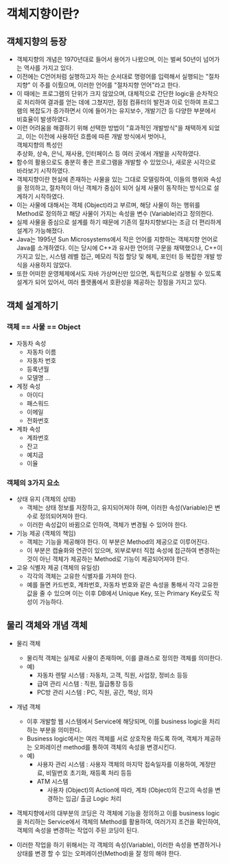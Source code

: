 # 객체지향이란?
## 객체지향의 등장
- 객체지향의 개념은 1970년대로 들어서 용어가 나왔으며, 이는 벌써 50년이 넘어가는 역사를 가지고 있다.
- 이전에는 C언어처럼 실행하고자 하는 순서대로 명령어를 입력해서 실행되는 "절차 지향" 이 주를 이뤘으며, 이러한 언어를 "절차지향 언어"라고 한다.
- 이 때에는 프로그램의 단위가 크지 않았으며, 대체적으로 간단한 logic을 순차적으로 처리하여 결과를 얻는 데에 그쳤지만, 점점 컴퓨터의 발전과 이로 인하여 프로그램의 복잡도가 증가하면서 이에 들어가는 유지보수, 개발기간 등 다양한 부분에서 비효율이 발생하였다.
- 이런 어려움을 해결하기 위해 선택한 방법이 "효과적인 개발방식"을 채택하게 되었고, 이는 이전에 사용하던 흐름에 따른 개발 방식에서 벗어나,<br>
객체지향의 특성인<br>
추상화, 상속, 은닉, 재사용, 인터페이스 등 여러 곳에서 개발을 시작하였다.
- 함수의 활용으로도 충분히 좋은 프로그램을 개발할 수 있었으나, 새로운 시각으로 바라보기 시작하였다.
- 객체지향이란 현실에 존재하는 사물을 있는 그대로 모델링하여, 이들의 행위와 속성을 정의하고, 절차적이 아닌 객체가 중심이 되어 실제 사물이 동작하는 방식으로 설계하기 시작하였다.
- 이는 사물에 대해서는 객체 (Object)라고 부르며, 해당 사물이 하는 행위를 Method로 정의하고 해당 사물이 가지는 속성을 변수 (Variable)라고 정의한다.
- 실제 사물을 중심으로 설계를 하기 때문에 기존의 절차지향보다는 조금 더 편리하게 설계가 가능해졌다.
- Java는 1995년 Sun Microsystems에서 작은 언어를 지향하는 객체지향 언어로 Java를 소개하였다. 이는 당시에 C++과 유사한 언어의 구문을 채택했으나, C++이 가지고 있는, 시스템 레벨 접근, 메모리 직접 할당 및 해제, 포인터 등 복잡한 개발 방식을 사용하지 않았다.
- 또한 어떠한 운영체제에서도 자바 가상머신만 있으면, 독립적으로 실행될 수 있도록 설계가 되어 있어서, 여러 플랫폼에서 호환성을 제공하는 장점을 가지고 있다.

## 객체 설계하기
### 객체 == 사물 == Object
- 자동차 속성
	- 자동차 이름
	- 자동차 번호
	- 등록년월
	- 모델명 ...
- 계정 속성
	- 아이디
	- 패스워드
	- 이메일
	- 전화번호
- 계좌 속성
	- 계좌번호
	- 잔고
	- 예치금
	- 이율

### 객체의 3가지 요소
- 상태 유지 (객체의 상태)
	- 객체는 상태 정보를 저장하고, 유지되어져야 하며, 이러한 속성(Variable)은 변수로 정의되어져야 한다.
	- 이러한 속성값이 바뀜으로 인하여, 객체가 변경될 수 있어야 한다.
- 기능 제공 (객체의 책임)
	- 객체는 기능을 제공해야 한다. 이 부분은 Method의 제공으로 이루어진다.
	- 이 부분은 캡슐화와 연관이 있으며, 외부로부터 직접 속성에 접근하여 변경하는 것이 아닌 객체가 제공하는 Method로 기능이 제공되어져야 한다.
- 고유 식별자 제공 (객체의 유일성)
	- 각각의 객체는 고유한 식별자를 가져야 한다.
	- 예를 들면 카드번호, 계좌번호, 자동차 번호와 같은 속성을 통해서 각각 고유한 값을 줄 수 있으며 이는 이후 DB에서 Unique Key, 또는 Primary Key로도 작성이 가능하다.

## 물리 객체와 개념 객체
- 물리 객체
	- 물리적 객체는 실제로 사물이 존재하며, 이를 클래스로 정의한 객체를 의미한다.
	- 예)
		- 자동차 렌탈 시스템 : 자동차, 고객, 직원, 사업장, 정비소 등등
		- 급여 관리 시스템 : 직원, 월급통장 등등
		- PC방 관리 시스템 : PC, 직원, 공간, 책상, 의자
- 개념 객체
	- 이후 개발할 웹 시스템에서 Service에 해당되며, 이를 business logic을 처리하는 부분을 의미한다.
	- Business logic에서는 여러 객체를 서로 상호작용 하도록 하며, 객체가 제공하는 오퍼레이션 method를 통하여 객체의 속성을 변경시킨다.
	- 예)
		- 사용자 관리 시스템 : 사용자 객체의 마지막 접속일자를 이용하여, 계정만료, 비밀번호 초기화, 재등록 처리 등등
		- ATM 시스템
			- 사용자 (Object)의 Action에 따라, 계좌 (Object)의 잔고의 속성을 변경하는 입금/ 출금 Logic 처리

- 객체지향에서의 대부분의 코딩은 각 객체에 기능을 정의하고 이를 business logic을 처리하는 Service에서 객체의 Method를 활용하여, 여러가지 조건을 확인하여, 객체의 속성을 변경하는 작업이 주된 코딩이 된다.
- 이러한 작업을 하기 위해서는 각 객체의 속성(Variable), 이러한 속성을 변경하거나 상태를 변경 할 수 있는 오퍼레이션(Method)을 잘 정의 해야 한다.

